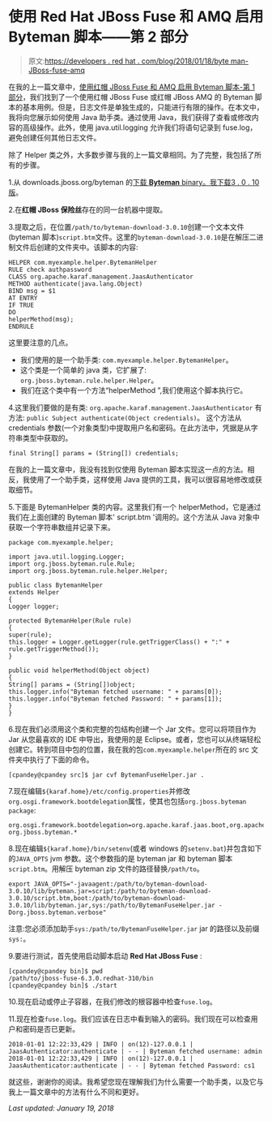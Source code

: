 # 使用 Red Hat JBoss Fuse 和 AMQ 启用 Byteman 脚本——第 2 部分

> 原文:[https://developers . red hat . com/blog/2018/01/18/byte man-JBoss-fuse-amq](https://developers.redhat.com/blog/2018/01/18/byteman-jboss-fuse-amq)

在我的上一篇文章中，[使用红帽 JBoss Fuse 和 AMQ 启用 Byteman 脚本-第 1 部分](https://developers.redhat.com/blog/2018/01/02/enabling-byteman-script-red-hat-jboss-fuse-amq/)，我们找到了一个使用红帽 JBoss Fuse 或红帽 JBoss AMQ 的 Byteman 脚本的基本用例。但是，日志文件是单独生成的，只能进行有限的操作。在本文中，我将向您展示如何使用 Java 助手类。通过使用 Java，我们获得了查看或修改内容的高级操作。此外，使用 java.util.logging 允许我们将语句记录到 fuse.log，避免创建任何其他日志文件。

除了 Helper 类之外，大多数步骤与我的上一篇文章相同。为了完整，我包括了所有的步骤。

1.从 downloads.jboss.org/byteman 的[下载 **Byteman** binary。我下载](http://byteman.jboss.org/downloads.html)[3 . 0 . 10 版](http://downloads.jboss.org/byteman/3.0.10/byteman-download-3.0.10-bin.zip)。

2.在**红帽 JBoss 保险丝**存在的同一台机器中提取。

3.提取之后，在位置`/path/to/byteman-download-3.0.10`创建一个文本文件(byteman 脚本)`script.btm`文件。这里的`byteman-download-3.0.10`是在解压二进制文件后创建的文件夹中。该脚本的内容:

```
HELPER com.myexample.helper.BytemanHelper
RULE check authpassword
CLASS org.apache.karaf.management.JaasAuthenticator
METHOD authenticate(java.lang.Object)
BIND msg = $1
AT ENTRY
IF TRUE
DO
helperMethod(msg);
ENDRULE

```

这里要注意的几点。

*   我们使用的是一个助手类:
    `com.myexample.helper.BytemanHelper`。
*   这个类是一个简单的 java 类，它扩展了:
    `org.jboss.byteman.rule.helper.Helper`。
*   我们在这个类中有一个方法“helperMethod ”,我们使用这个脚本执行它。

4.这里我们要做的是有类:
`org.apache.karaf.management.JaasAuthenticator`
有方法:
`public Subject authenticate(Object credentials)`。
这个方法从 credentials 参数(一个对象类型)中提取用户名和密码。在此方法中，凭据是从字符串类型中获取的。

```
final String[] params = (String[]) credentials;
```

在我的上一篇文章中，我没有找到仅使用 Byteman 脚本实现这一点的方法。相反，我使用了一个助手类，这样使用 Java 提供的工具，我可以很容易地修改或获取细节。

5.下面是 BytemanHelper 类的内容。这里我们有一个 helperMethod，它是通过我们在上面创建的 Byteman 脚本' script.btm '调用的。这个方法从 Java 对象中获取一个字符串数组并记录下来。

```
package com.myexample.helper;

import java.util.logging.Logger;
import org.jboss.byteman.rule.Rule;
import org.jboss.byteman.rule.helper.Helper;

public class BytemanHelper
extends Helper
{
Logger logger;

protected BytemanHelper(Rule rule)
{
super(rule);
this.logger = Logger.getLogger(rule.getTriggerClass() + ":" + rule.getTriggerMethod());
}

public void helperMethod(Object object)
{
String[] params = (String[])object;
this.logger.info("Byteman fetched username: " + params[0]);
this.logger.info("Byteman fetched Password: " + params[1]);
}
}
```

6.现在我们必须用这个类和完整的包结构创建一个 Jar 文件。您可以将项目作为 Jar 从您最喜欢的 IDE 中导出，我使用的是 Eclipse。或者，您也可以从终端轻松创建它。转到项目中包的位置，我在我的包`com.myexample.helper`所在的 src 文件夹中执行了下面的命令。

```
[cpandey@cpandey src]$ jar cvf BytemanFuseHelper.jar .
```

7.现在编辑`${karaf.home}/etc/config.properties`并修改`org.osgi.framework.bootdelegation`属性，使其也包括`org.jboss.byteman package`:

```
org.osgi.framework.bootdelegation=org.apache.karaf.jaas.boot,org.apache.karaf.management.boot,sun.*,com.sun.*,javax.transaction,javax.transaction.*,javax.xml.crypto,javax.xml.crypto.*,org.apache.xerces.*,org.bouncycastle.*,com.ibm.security.*,org.apache.xalan.processor, org.jboss.byteman.*
```

8.现在编辑`${karaf.home}/bin/setenv`(或者 windows 的`setenv.bat`)并包含如下的`JAVA_OPTS` jvm 参数。这个参数指的是 byteman jar 和 byteman 脚本`script.btm`。用解压 byteman zip 文件的路径替换`/path/to`。

```
export JAVA_OPTS="-javaagent:/path/to/byteman-download-3.0.10/lib/byteman.jar=script:/path/to/byteman-download-3.0.10/script.btm,boot:/path/to/byteman-download-3.0.10/lib/byteman.jar,sys:/path/to/BytemanFuseHelper.jar -Dorg.jboss.byteman.verbose"
```

注意:您必须添加助手`sys:/path/to/BytemanFuseHelper.jar` jar 的路径以及前缀`sys:`。

9.要进行测试，首先使用启动脚本启动 **Red Hat JBoss Fuse** :

```
[cpandey@cpandey bin]$ pwd
/path/to/jboss-fuse-6.3.0.redhat-310/bin
[cpandey@cpandey bin]$ ./start
```

10.现在启动或停止子容器，在我们修改的根容器中检查`fuse.log`。

11.现在检查`fuse.log`。我们应该在日志中看到输入的密码。我们现在可以检查用户和密码是否已更新。

```
2018-01-01 12:22:33,429 | INFO | on(12)-127.0.0.1 | JaasAuthenticator:authenticate | - - | Byteman fetched username: admin
2018-01-01 12:22:33,429 | INFO | on(12)-127.0.0.1 | JaasAuthenticator:authenticate | - - | Byteman fetched Password: cs1
```

就这些，谢谢你的阅读。我希望您现在理解我们为什么需要一个助手类，以及它与我上一篇文章中的方法有什么不同和更好。

*Last updated: January 19, 2018*